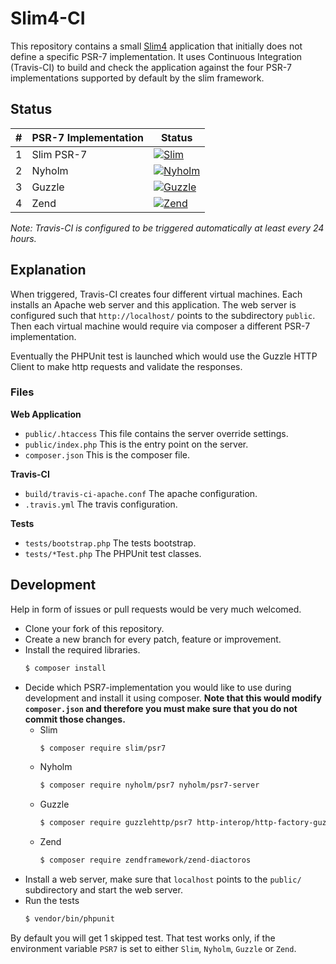 # Slim4-CI

This repository contains a small [Slim4](https://github.com/slimphp/Slim) application
that initially does not define a specific PSR-7 implementation. It uses
Continuous Integration (Travis-CI) to build and check the application 
against the four PSR-7 implementations supported by default by the slim 
framework.


## Status

| #   | PSR-7 Implementation | Status         |
| --- | -------------------- | -------------- |
| 1   | Slim PSR-7           | [![Slim](https://travis-matrix-badges.herokuapp.com/repos/adriansuter/Slim4-CI/branches/master/1)](https://travis-ci.org/adriansuter/Slim4-CI)              |
| 2   | Nyholm               | [![Nyholm](https://travis-matrix-badges.herokuapp.com/repos/adriansuter/Slim4-CI/branches/master/2)](https://travis-ci.org/adriansuter/Slim4-CI)            |
| 3   | Guzzle               | [![Guzzle](https://travis-matrix-badges.herokuapp.com/repos/adriansuter/Slim4-CI/branches/master/3)](https://travis-ci.org/php-http/psr7-integration-tests) |
| 4   | Zend                 | [![Zend](https://travis-matrix-badges.herokuapp.com/repos/adriansuter/Slim4-CI/branches/master/4)](https://travis-ci.org/php-http/psr7-integration-tests)   |

*Note: Travis-CI is configured to be triggered automatically at least every 24 hours.*


## Explanation

When triggered, Travis-CI creates four different virtual machines. Each installs
an Apache web server and this application. The web server is configured such
that `http://localhost/` points to the subdirectory `public`. Then each virtual 
machine would require via composer a different PSR-7 implementation.

Eventually the PHPUnit test is launched which would use the Guzzle HTTP
Client to make http requests and validate the responses.


### Files

**Web Application**

- `public/.htaccess` This file contains the server override settings.
- `public/index.php` This is the entry point on the server.
- `composer.json` This is the composer file.

**Travis-CI**

- `build/travis-ci-apache.conf` The apache configuration.
- `.travis.yml` The travis configuration.

**Tests**

- `tests/bootstrap.php` The tests bootstrap.
- `tests/*Test.php` The PHPUnit test classes.


## Development

Help in form of issues or pull requests would be very much welcomed.

- Clone your fork of this repository.
- Create a new branch for every patch, feature or improvement.
- Install the required libraries.
  ```bash
  $ composer install
  ```
- Decide which PSR7-implementation you would like to use during development and 
  install it using composer. **Note that this would modify `composer.json` and 
  therefore you must make sure that you do not commit those changes.**
  - Slim  
    ```bash
    $ composer require slim/psr7
    ```
  - Nyholm
    ```bash
    $ composer require nyholm/psr7 nyholm/psr7-server
    ```
  - Guzzle
    ```bash
    $ composer require guzzlehttp/psr7 http-interop/http-factory-guzzle
    ```
  - Zend
    ```bash
    $ composer require zendframework/zend-diactoros
    ```
- Install a web server, make sure that `localhost` points to the `public/` 
  subdirectory and start the web server.
- Run the tests
  ```bash
  $ vendor/bin/phpunit
  ```

By default you will get 1 skipped test. That test works only, if the environment 
variable `PSR7` is set to either `Slim`, `Nyholm`, `Guzzle` or `Zend`.
